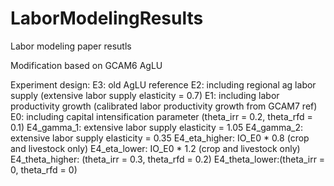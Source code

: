 # LaborModelingResults
 Labor modeling paper resutls

Modification based on GCAM6 AgLU

Experiment design:
E3: old AgLU reference
E2: including regional ag labor supply (extensive labor supply elasticity = 0.7)
E1: including labor productivity growth (calibrated labor productivity growth from GCAM7 ref)
E0: including capital intensification parameter (theta_irr = 0.2, theta_rfd = 0.1)
E4_gamma_1: extensive labor supply elasticity = 1.05 
E4_gamma_2: extensive labor supply elasticity = 0.35
E4_eta_higher: IO_E0 * 0.8 (crop and livestock only)
E4_eta_lower: IO_E0 * 1.2 (crop and livestock only)
E4_theta_higher: (theta_irr = 0.3, theta_rfd = 0.2)
E4_theta_lower:(theta_irr = 0, theta_rfd = 0)


